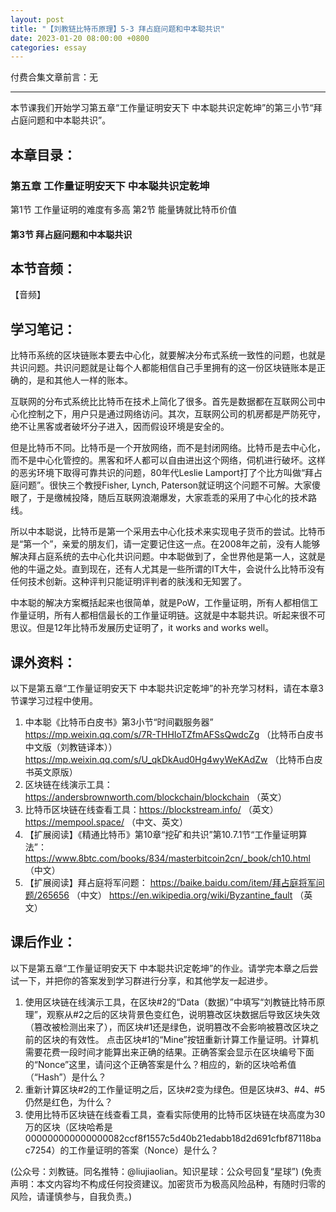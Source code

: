 ```yaml
---
layout: post
title: "【刘教链比特币原理】5-3 拜占庭问题和中本聪共识"
date: 2023-01-20 08:00:00 +0800
categories: essay
---
```


付费合集文章前言：无

---

本节课我们开始学习第五章“工作量证明安天下 中本聪共识定乾坤”的第三小节“拜占庭问题和中本聪共识”。

## 本章目录：

### 第五章 工作量证明安天下 中本聪共识定乾坤
第1节 工作量证明的难度有多高
第2节 能量铸就比特币价值
#### 第3节 拜占庭问题和中本聪共识

## 本节音频：

【音频】

## 学习笔记：

比特币系统的区块链账本要去中心化，就要解决分布式系统一致性的问题，也就是共识问题。共识问题就是让每个人都能相信自己手里拥有的这一份区块链账本是正确的，是和其他人一样的账本。

互联网的分布式系统比比特币在技术上简化了很多。首先是数据都在互联网公司中心化控制之下，用户只是通过网络访问。其次，互联网公司的机房都是严防死守，绝不让黑客或者破坏分子进入，因而假设环境是安全的。

但是比特币不同。比特币是一个开放网络，而不是封闭网络。比特币是去中心化，而不是中心化管控的。黑客和坏人都可以自由进出这个网络，伺机进行破坏。这样的恶劣环境下取得可靠共识的问题，80年代Leslie Lamport打了个比方叫做“拜占庭问题”。很快三个教授Fisher, Lynch, Paterson就证明这个问题不可解。大家傻眼了，于是缴械投降，随后互联网浪潮爆发，大家乖乖的采用了中心化的技术路线。

所以中本聪说，比特币是第一个采用去中心化技术来实现电子货币的尝试。比特币是“第一个”，亲爱的朋友们，请一定要记住这一点。在2008年之前，没有人能够解决拜占庭系统的去中心化共识问题。中本聪做到了，全世界他是第一人，这就是他的牛逼之处。直到现在，还有人尤其是一些所谓的IT大牛，会说什么比特币没有任何技术创新。这种评判只能证明评判者的肤浅和无知罢了。

中本聪的解决方案概括起来也很简单，就是PoW，工作量证明，所有人都相信工作量证明，所有人都相信最长的工作量证明链。这就是中本聪共识。听起来很不可思议。但是12年比特币发展历史证明了，it works and works well。


## 课外资料：

以下是第五章“工作量证明安天下 中本聪共识定乾坤”的补充学习材料，请在本章3节课学习过程中使用。

1. 中本聪《比特币白皮书》第3小节“时间戳服务器”
https://mp.weixin.qq.com/s/7R-THHIoTZfmAFSsQwdcZg （比特币白皮书中文版（刘教链译本））
https://mp.weixin.qq.com/s/U_qkDkAud0Hg4wyWeKAdZw （比特币白皮书英文原版）
2. 区块链在线演示工具：https://andersbrownworth.com/blockchain/blockchain （英文）
3. 比特币区块链在线查看工具：https://blockstream.info/ （英文）https://mempool.space/ （中文、英文） 
4. 【扩展阅读】《精通比特币》第10章“挖矿和共识”第10.7.1节“工作量证明算法”：https://www.8btc.com/books/834/masterbitcoin2cn/_book/ch10.html （中文）
5. 【扩展阅读】拜占庭将军问题：
https://baike.baidu.com/item/拜占庭将军问题/265656 （中文）
https://en.wikipedia.org/wiki/Byzantine_fault （英文）

## 课后作业：

以下是第五章“工作量证明安天下 中本聪共识定乾坤”的作业。请学完本章之后尝试一下，并把你的答案发到学习群进行分享，和其他学友一起进步。

1. 使用区块链在线演示工具，在区块#2的“Data（数据）”中填写“刘教链比特币原理”，观察从#2之后的区块背景色变红色，说明篡改区块数据后导致区块失效（篡改被检测出来了），而区块#1还是绿色，说明篡改不会影响被篡改区块之前的区块的有效性。
点击区块#1的“Mine”按钮重新计算工作量证明。计算机需要花费一段时间才能算出来正确的结果。正确答案会显示在区块编号下面的“Nonce”这里，请问这个正确答案是什么？相应的，新的区块哈希值（“Hash”）是什么？
2. 重新计算区块#2的工作量证明之后，区块#2变为绿色。但是区块#3、#4、#5仍然是红色，为什么？
3. 使用比特币区块链在线查看工具，查看实际使用的比特币区块链在块高度为30万的区块（区块哈希是000000000000000082ccf8f1557c5d40b21edabb18d2d691cfbf87118bac7254）的工作量证明的答案（Nonce）是什么？


(公众号：刘教链。同名推特：@liujiaolian。知识星球：公众号回复“星球”)
(免责声明：本文内容均不构成任何投资建议。加密货币为极高风险品种，有随时归零的风险，请谨慎参与，自我负责。)

